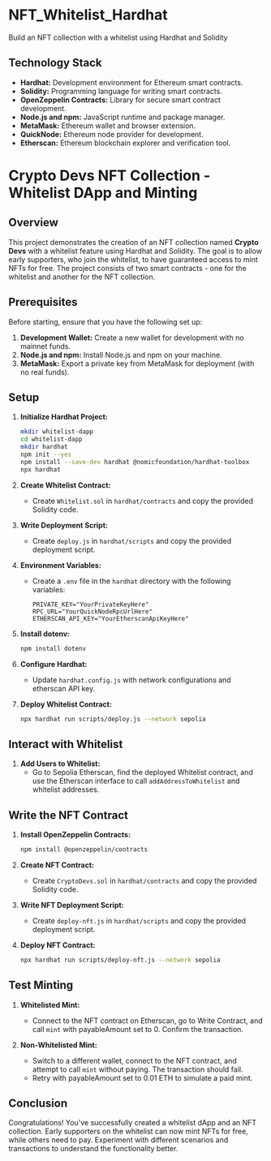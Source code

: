 # NFT_Whitelist_Hardhat
Build an NFT collection with a whitelist using Hardhat and Solidity



## Technology Stack

- **Hardhat:** Development environment for Ethereum smart contracts.
- **Solidity:** Programming language for writing smart contracts.
- **OpenZeppelin Contracts:** Library for secure smart contract development.
- **Node.js and npm:** JavaScript runtime and package manager.
- **MetaMask:** Ethereum wallet and browser extension.
- **QuickNode:** Ethereum node provider for development.
- **Etherscan:** Ethereum blockchain explorer and verification tool.



# Crypto Devs NFT Collection - Whitelist DApp and Minting

## Overview

This project demonstrates the creation of an NFT collection named **Crypto Devs** with a whitelist feature using Hardhat and Solidity. The goal is to allow early supporters, who join the whitelist, to have guaranteed access to mint NFTs for free. The project consists of two smart contracts - one for the whitelist and another for the NFT collection.

## Prerequisites

Before starting, ensure that you have the following set up:

1. **Development Wallet:** Create a new wallet for development with no mainnet funds.
2. **Node.js and npm:** Install Node.js and npm on your machine.
3. **MetaMask:** Export a private key from MetaMask for deployment (with no real funds).

## Setup

1. **Initialize Hardhat Project:**
    ```bash
    mkdir whitelist-dapp
    cd whitelist-dapp
    mkdir hardhat
    npm init --yes
    npm install --save-dev hardhat @nomicfoundation/hardhat-toolbox
    npx hardhat
    ```

2. **Create Whitelist Contract:**
    - Create `Whitelist.sol` in `hardhat/contracts` and copy the provided Solidity code.

3. **Write Deployment Script:**
    - Create `deploy.js` in `hardhat/scripts` and copy the provided deployment script.

4. **Environment Variables:**
    - Create a `.env` file in the `hardhat` directory with the following variables:
        ```
        PRIVATE_KEY="YourPrivateKeyHere"
        RPC_URL="YourQuickNodeRpcUrlHere"
        ETHERSCAN_API_KEY="YourEtherscanApiKeyHere"
        ```

5. **Install dotenv:**
    ```bash
    npm install dotenv
    ```

6. **Configure Hardhat:**
    - Update `hardhat.config.js` with network configurations and etherscan API key.

7. **Deploy Whitelist Contract:**
    ```bash
    npx hardhat run scripts/deploy.js --network sepolia
    ```

## Interact with Whitelist

1. **Add Users to Whitelist:**
    - Go to Sepolia Etherscan, find the deployed Whitelist contract, and use the Etherscan interface to call `addAddressToWhitelist` and whitelist addresses.

## Write the NFT Contract

1. **Install OpenZeppelin Contracts:**
    ```bash
    npm install @openzeppelin/contracts
    ```

2. **Create NFT Contract:**
    - Create `CryptoDevs.sol` in `hardhat/contracts` and copy the provided Solidity code.

3. **Write NFT Deployment Script:**
    - Create `deploy-nft.js` in `hardhat/scripts` and copy the provided deployment script.

4. **Deploy NFT Contract:**
    ```bash
    npx hardhat run scripts/deploy-nft.js --network sepolia
    ```

## Test Minting

1. **Whitelisted Mint:**
    - Connect to the NFT contract on Etherscan, go to Write Contract, and call `mint` with payableAmount set to 0. Confirm the transaction.

2. **Non-Whitelisted Mint:**
    - Switch to a different wallet, connect to the NFT contract, and attempt to call `mint` without paying. The transaction should fail.
    - Retry with payableAmount set to 0.01 ETH to simulate a paid mint.

## Conclusion

Congratulations! You've successfully created a whitelist dApp and an NFT collection. Early supporters on the whitelist can now mint NFTs for free, while others need to pay. Experiment with different scenarios and transactions to understand the functionality better.
